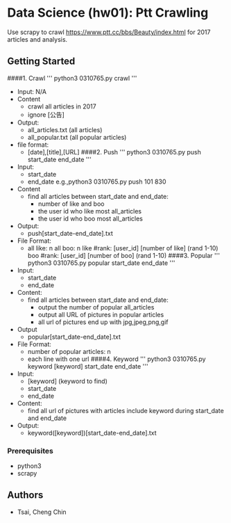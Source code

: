 # Data Science (hw01): Ptt Crawling

Use scrapy to crawl https://www.ptt.cc/bbs/Beauty/index.html  for 2017 articles and analysis.

## Getting Started
####1. Crawl
'''
python3 0310765.py crawl
'''
 * Input: N/A
 * Content
	* crawl all articles in 2017
	* ignore [公告]
 * Output:
 	* all_articles.txt (all articles)
	* all_popular.txt (all popular articles)
 * file format:
 	* [date],[title],[URL]
####2. Push
'''
python3 0310765.py push start_date end_date
'''
 * Input:
 	* start_date
	* end_date
	e.g.,python3 0310765.py push 101 830
 * Content
 	* find all articles between start_date and end_date:
		* number of like and boo
		* the user id who like most all_articles
		* the user id who boo most all_articles
 * Output:
 	* push[start_date-end_date].txt
 * File Format:
	* all like: n
	  all boo: n
	  like #rank: [user_id] [number of like]  (rand 1-10)
	  boo #rank: [user_id] [number of boo] (rand 1-10)
####3. Popular
'''
python3 0310765.py popular start_date end_date
'''
 * Input:
 	* start_date
 	* end_date
 * Content:
 	* find all articles between start_date and end_date:
		* output the number of popular all_articles
		* output all URL of pictures in popular articles
		* all url of pictures end up with jpg,jpeg,png,gif
 * Output
 	* popular[start_date-end_date].txt
 * File Format:
 	* number of popular articles: n
	* each line with one url
####4. Keyword
'''
python3 0310765.py keyword [keyword] start_date end_date
'''
 * Input:
 	* [keyword] (keyword to find)
	* start_date
	* end_date
 * Content:
 	* find all url of pictures with articles include keyword during start_date and end_date
 * Output:
 	* keyword([keyword])[start_date-end_date].txt

### Prerequisites

 * python3
 * scrapy

## Authors

 * Tsai, Cheng Chin
